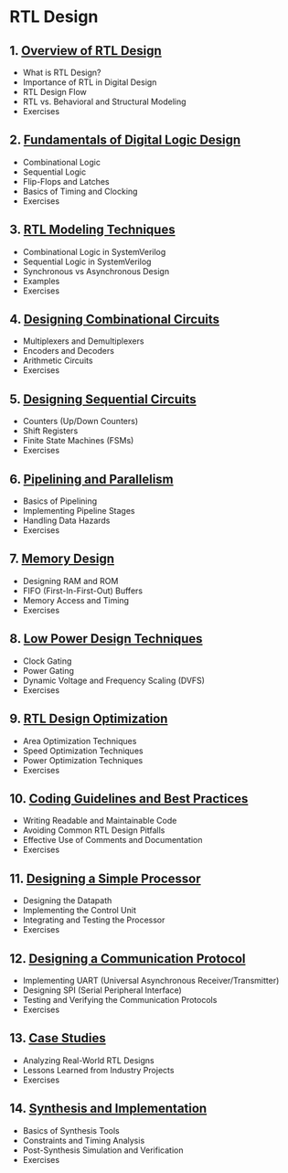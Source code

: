 # RTL Design
## 1. [Overview of RTL Design](RTL_Design/chapter_00001.md)
  - What is RTL Design?
  - Importance of RTL in Digital Design
  - RTL Design Flow
  - RTL vs. Behavioral and Structural Modeling
  - Exercises
## 2. [Fundamentals of Digital Logic Design](RTL_Design/chapter_00002.md)
  - Combinational Logic
  - Sequential Logic
  - Flip-Flops and Latches
  - Basics of Timing and Clocking
  - Exercises
## 3. [RTL Modeling Techniques](RTL_Design/chapter_00003.md)
  - Combinational Logic in SystemVerilog
  - Sequential Logic in SystemVerilog
  - Synchronous vs Asynchronous Design
  - Examples
  - Exercises
## 4. [Designing Combinational Circuits](RTL_Design/chapter_00004.md)
  - Multiplexers and Demultiplexers
  - Encoders and Decoders
  - Arithmetic Circuits
  - Exercises
## 5. [Designing Sequential Circuits](RTL_Design/chapter_00005.md)
  - Counters (Up/Down Counters)
  - Shift Registers
  - Finite State Machines (FSMs)
  - Exercises
## 6. [Pipelining and Parallelism](RTL_Design/chapter_00006.md)
  - Basics of Pipelining
  - Implementing Pipeline Stages
  - Handling Data Hazards
  - Exercises
## 7. [Memory Design](RTL_Design/chapter_00007.md)
  - Designing RAM and ROM
  - FIFO (First-In-First-Out) Buffers
  - Memory Access and Timing
  - Exercises
## 8. [Low Power Design Techniques](RTL_Design/chapter_00008.md)
  - Clock Gating
  - Power Gating
  - Dynamic Voltage and Frequency Scaling (DVFS)
  - Exercises
## 9. [RTL Design Optimization](RTL_Design/chapter_00009.md)
  - Area Optimization Techniques
  - Speed Optimization Techniques
  - Power Optimization Techniques
  - Exercises
## 10. [Coding Guidelines and Best Practices](RTL_Design/chapter_00010.md)
  - Writing Readable and Maintainable Code
  - Avoiding Common RTL Design Pitfalls
  - Effective Use of Comments and Documentation
  - Exercises
## 11. [Designing a Simple Processor](RTL_Design/chapter_00011.md)
  - Designing the Datapath
  - Implementing the Control Unit
  - Integrating and Testing the Processor
  - Exercises
## 12. [Designing a Communication Protocol](RTL_Design/chapter_00012.md)
  - Implementing UART (Universal Asynchronous Receiver/Transmitter)
  - Designing SPI (Serial Peripheral Interface)
  - Testing and Verifying the Communication Protocols
  - Exercises
## 13. [Case Studies](RTL_Design/chapter_00013.md)
  - Analyzing Real-World RTL Designs
  - Lessons Learned from Industry Projects
  - Exercises
## 14. [Synthesis and Implementation](RTL_Design/chapter_00014.md)
  - Basics of Synthesis Tools
  - Constraints and Timing Analysis
  - Post-Synthesis Simulation and Verification
  - Exercises

